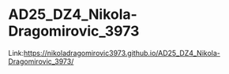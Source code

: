 # AD25_DZ4_Nikola-Dragomirovic_3973

Link:https://nikoladragomirovic3973.github.io/AD25_DZ4_Nikola-Dragomirovic_3973/
